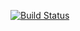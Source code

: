 [![Build Status](https://travis-ci.org/geminerald/bugzapp.svg?branch=master)](https://travis-ci.org/geminerald/bugzapp)